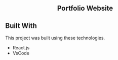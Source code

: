 <h2 align="center">
  Portfolio Website<br/>
</h2>

## Built With

This project was built using these technologies.

- React.js
- VsCode